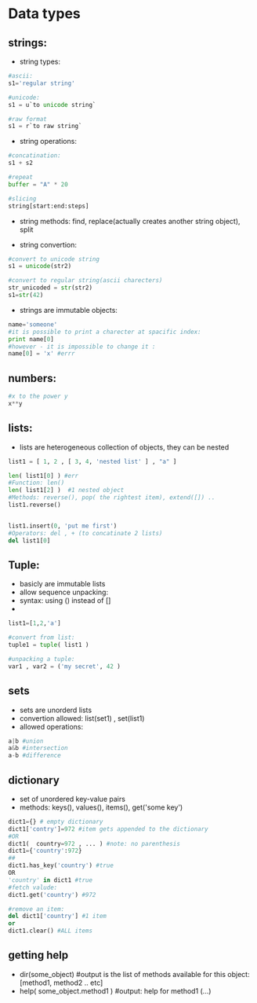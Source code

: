 Data types
====

strings:
---


- string types:
```python
#ascii:
s1='regular string'

#unicode:
s1 = u`to unicode string`

#raw format
s1 = r`to raw string`
```

- string operations: 
```python
#concatination:
s1 + s2

#repeat
buffer = "A" * 20

#slicing
string[start:end:steps]
```
- string methods: find, replace(actually creates another string object), split
 
- string convertion: 
```python
#convert to unicode string
s1 = unicode(str2)

#convert to regular string(ascii charecters)
str_unicoded = str(str2)
s1=str(42)
```
- strings are immutable objects: 

```python
name='someone'
#it is possible to print a charecter at spacific index:
print name[0]
#however - it is impossible to change it :
name[0] = 'x' #errr

```

numbers:
------
 
```python
#x to the power y
x**y
```



lists:
-------
- lists are heterogeneous collection of objects, they can be nested
```python
list1 = [ 1, 2 , [ 3, 4, 'nested list' ] , "a" ]

len( list1[0] ) #err
#Function: len() 
len( list1[2] )  #1 nested object
#Methods: reverse(), pop( the rightest item), extend([]) ..
list1.reverse()


list1.insert(0, 'put me first')
#Operators: del , + (to concatinate 2 lists)
del list1[0] 

```

Tuple:
-----
- basicly are immutable lists
- allow sequence unpacking:
- syntax:  using () instead of [] 
- 
```python
list1=[1,2,'a']

#convert from list:
tuple1 = tuple( list1 )

#unpacking a tuple:
var1 , var2 = ('my secret', 42 )
```

sets
----
- sets are unorderd lists
- convertion allowed: list(set1) , set(list1)
- allowed operations: 
```python
a|b #union
a&b #intersection
a-b #difference
```

dictionary
------
- set of unordered key-value pairs
- methods: keys(), values(), items(), get('some key')
```python
dict1={} # empty dictionary 
dict1['contry']=972 #item gets appended to the dictionary
#OR
dict1(  country=972 , ... ) #note: no parenthesis
dict1={'country':972}
##
dict1.has_key('country') #true
OR
'country' in dict1 #true
#fetch valude:
dict1.get('country') #972

#remove an item:
del dict1['country'] #1 item
or 
dict1.clear() #ALL items

```

getting help
----
- dir(some_object) #output is the list of methods available for this object: [method1, method2 .. etc]
- help( some_object.method1 ) #output: help for method1 (...)
